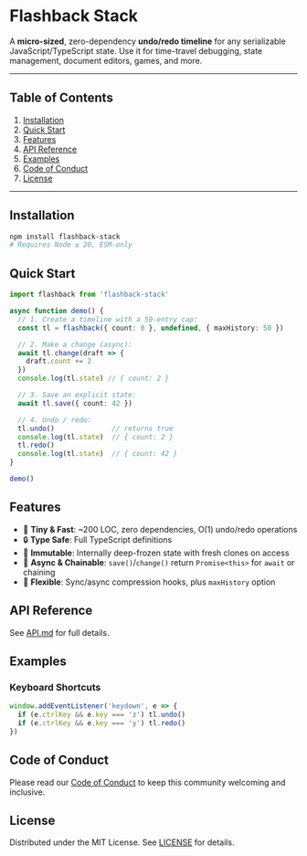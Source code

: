 # Flashback Stack

A **micro-sized**, zero-dependency **undo/redo timeline** for any serializable JavaScript/TypeScript state. Use it for time-travel debugging, state management, document editors, games, and more.

---

## Table of Contents

1. [Installation](#installation)  
2. [Quick Start](#quick-start)  
3. [Features](#features)  
4. [API Reference](#api-reference)  
5. [Examples](#examples)  
6. [Code of Conduct](#code-of-conduct)  
7. [License](#license)  

---

## Installation

```bash
npm install flashback-stack
# Requires Node ≥ 20, ESM-only
```

## Quick Start

```ts
import flashback from 'flashback-stack'

async function demo() {
  // 1. Create a timeline with a 50-entry cap:
  const tl = flashback({ count: 0 }, undefined, { maxHistory: 50 })

  // 2. Make a change (async):
  await tl.change(draft => {
    draft.count += 2
  })
  console.log(tl.state) // { count: 2 }

  // 3. Save an explicit state:
  await tl.save({ count: 42 })

  // 4. Undo / redo:
  tl.undo()              // returns true
  console.log(tl.state)  // { count: 2 }
  tl.redo()
  console.log(tl.state)  // { count: 42 }
}

demo()
```

## Features

- 🚀 **Tiny & Fast**: ~200 LOC, zero dependencies, O(1) undo/redo operations  
- 🔒 **Type Safe**: Full TypeScript definitions  
- 🧠 **Immutable**: Internally deep-frozen state with fresh clones on access  
- 🔄 **Async & Chainable**: `save()`/`change()` return `Promise<this>` for `await` or chaining  
- 🧩 **Flexible**: Sync/async compression hooks, plus `maxHistory` option  

## API Reference

See [API.md](./API.md) for full details.

## Examples

### Keyboard Shortcuts

```ts
window.addEventListener('keydown', e => {
  if (e.ctrlKey && e.key === 'z') tl.undo()
  if (e.ctrlKey && e.key === 'y') tl.redo()
})
```

## Code of Conduct

Please read our [Code of Conduct](./CODE_OF_CONDUCT.md) to keep this community welcoming and inclusive.

## License

Distributed under the MIT License. See [LICENSE](./LICENSE) for details.
